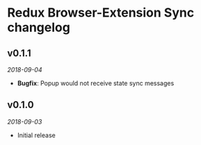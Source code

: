 # Redux Browser-Extension Sync changelog

## v0.1.1
_2018-09-04_

 * **Bugfix**: Popup would not receive state sync messages

## v0.1.0
_2018-09-03_

 * Initial release
